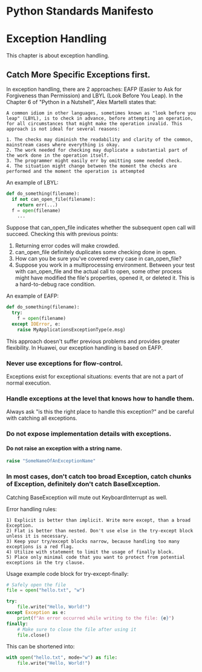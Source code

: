 Python Standards Manifesto
=====================
Exception Handling
=====================

This chapter is about exception handling.
## Catch More Specific Exceptions first.


In exception handling, there are 2 approaches: EAFP (Easier to Ask for Forgiveness than Permission) and LBYL (Look Before You Leap).
In the Chapter 6 of "Python in a Nutshell", Alex Martelli states that:

```
A common idiom in other languages, sometimes known as "look before you leap" (LBYL), is to check in advance, before attempting an operation, for all circumstances that might make the operation invalid. This approach is not ideal for several reasons:

1. The checks may diminish the readability and clarity of the common, mainstream cases where everything is okay.
2. The work needed for checking may duplicate a substantial part of the work done in the operation itself.
3. The programmer might easily err by omitting some needed check.
4. The situation might change between the moment the checks are performed and the moment the operation is attempted
```

An example of LBYL:
```python
def do_something(filename):
  if not can_open_file(filename):
    return err(...)
  f = open(filename)
    ...
```
Suppose that can_open_file indicates whether the subsequent open call will succeed. Checking this with previous points:
1) Returning error codes will make crowded.
2) can_open_file definitely duplicates some checking done in open.
3) How can you be sure you've covered every case in can_open_file?
4) Suppose you work in a multiprocessing environment. Between your test with can_open_file and the actual call to open, some other process might have modified the file's properties, opened it, or deleted it. This is a hard-to-debug race condition.

An example of EAFP:
```python
def do_something(filename):
  try:
    f = open(filename)
  except IOError, e:
    raise MyApplicationsExceptionType(e.msg)
````
This approach doesn't suffer previous problems and provides greater flexibility. In Huawei, our exception handling is based on EAFP.

### Never use exceptions for flow-control.
Exceptions exist for exceptional situations: events that are not a part of normal execution.

### Handle exceptions at the level that knows how to handle them.
Always ask "is this the right place to handle this exception?" and be careful with catching all exceptions.

### Do not expose implementation details with exceptions.


#### Do not raise an exception with a string name.
```python
raise "SomeNameOfAnExceptionName"
```

### In most cases, don't catch too broad Exception, catch chunks of Exception, definitely don't catch BaseException.
Catching BaseException will mute out KeyboardInterrupt as well.

Error handling rules:
```
1) Explicit is better than implicit. Write more except, than a broad Exception.
2) Flat is better than nested. Don't use else in the try-except block unless it is necessary.
3) Keep your try/except blocks narrow, because handling too many exceptions is a red flag.
4) Utilize with statement to limit the usage of finally block.
5) Place only minimal code that you want to protect from potential exceptions in the try clause.
```

Usage example code block for try-except-finally:
```python
# Safely open the file
file = open("hello.txt", "w")

try:
    file.write("Hello, World!")
except Exception as e:
    print(f"An error occurred while writing to the file: {e}")
finally:
    # Make sure to close the file after using it
    file.close()
```
This can be shortened into:
```python
with open("hello.txt", mode="w") as file:
    file.write("Hello, World!")
```

